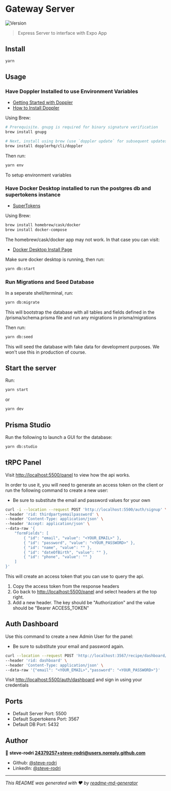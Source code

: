 # Gateway Server

![Version](https://img.shields.io/badge/version-1.0.0-blue.svg?cacheSeconds=2592000)

> Express Server to interface with Expo App

## Install

```sh
yarn
```

## Usage

### Have Doppler Installed to use Environment Variables

- [Getting Started with Doppler](https://docs.doppler.com/docs/getting-started)
- [How to Install Doppler](https://docs.doppler.com/docs/install-cli)

Using Brew:

```sh
# Prerequisite. gnupg is required for binary signature verification
brew install gnupg

# Next, install using brew (use `doppler update` for subsequent updates)
brew install dopplerhq/cli/doppler
```

Then run:

```sh
yarn env
```

To setup environment variables

### Have Docker Desktop installed to run the postgres db and supertokens instance

- [SuperTokens](https://supertokens.com)

Using Brew:

```sh
brew install homebrew/cask/docker
brew install docker-compose
```

The homebrew/cask/docker app may not work. In that case you can visit:

- [Docker Desktop Install Page](https://www.docker.com/products/docker-desktop/)

Make sure docker desktop is running, then run:

```sh
yarn db:start
```

### Run Migrations and Seed Database

In a seperate shell/terminal, run:

```sh
yarn db:migrate
```

This will bootstrap the database with all tables and fields
defined in the /prisma/schema.prisma file and run any migrations
in prisma/migrations

Then run:

```sh
yarn db:seed
```

This will seed the database with fake data for development purposes.
We won't use this in production of course.

## Start the server

Run:

```sh
yarn start
```

or

```sh
yarn dev
```

## Prisma Studio

Run the following to launch a GUI for the database:

```sh
yarn db:studio
```

## tRPC Panel

Visit [http://localhost:5500/panel](http://localhost:5500/panel)
to view how the api works.

In order to use it, you will need to generate an access token on the client or
run the following command to create a new user:

- Be sure to substitute the email and password values for your own

```sh
curl -i --location --request POST 'http://localhost:5500/auth/signup' \
--header 'rid: thirdpartyemailpassword' \
--header 'Content-Type: application/json' \
--header 'Accept: application/json' \
--data-raw '{ 
    "formFields": [ 
        { "id": "email", "value": "<YOUR_EMAIL>" },
        { "id": "password", "value": "<YOUR_PASSWORD>" },
        { "id": "name", "value": "" },
        { "id": "dateOfBirth", "value": "" },
        { "id": "phone", "value": "" }
    ] 
}'
```

This will create an access token that you can use to query the api.

 1. Copy the access token from the response headers
 2. Go back to [http://localhost:5500/panel](http://localhost:5500/panel)
 and select headers at the top right.
 3. Add a new header. The key should be "Authorization" and the value should
 be "Bearer ACCESS_TOKEN"

## Auth Dashboard

Use this command to create a new Admin User for the panel:

- Be sure to substitute your email and password again.

```sh
curl --location --request POST 'http://localhost:3567/recipe/dashboard/user' \
--header 'rid: dashboard' \
--header 'Content-Type: application/json' \
--data-raw '{"email": "<YOUR_EMAIL>","password": "<YOUR_PASSWORD>"}'
```

Visit [http://localhost:5500/auth/dashboard](http://localhost:5500/auth/dashboard)
and sign in using your credentials

## Ports

- Default Server Port: 5500
- Default Supertokens Port: 3567
- Default DB Port: 5432

## Author

👤 **steve-rodri <24379257+steve-rodri@users.noreply.github.com>**

- Github: [@steve-rodri](https://github.com/steve-rodri)
- LinkedIn: [@steve-rodri](https://linkedin.com/in/steve-rodri)

***
_This README was generated with ❤️ by [readme-md-generator](https://github.com/kefranabg/readme-md-generator)_

